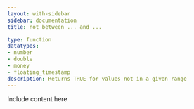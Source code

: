 ```yaml
---
layout: with-sidebar
sidebar: documentation
title: not between ... and ...

type: function
datatypes:
- number
- double
- money
- floating_timestamp
description: Returns TRUE for values not in a given range 
---
```


Include content here

